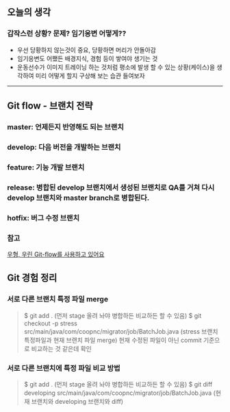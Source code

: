 ## 오늘의 생각

### 갑작스런 상황? 문제? 임기응변 어떻게??

- 우선 당황하지 않는것이 중요, 당황하면 머리가 안돌아감
- 임기응변도 어쨌든 배경지식, 경험 등이 쌓여야 생기는 것
- 운동선수가 이미지 트레이닝 하는 것처럼 평소에 발생 할 수 있는 상황(케이스)을 생각하여 미리 어떻게 할지 구상해 보는 습관 들여보자

****

## Git flow - 브랜치 전략

### master: 언제든지 반영해도 되는 브랜치

### develop: 다음 버전을 개발하는 브랜치

### feature: 기능 개발 브랜치

### release: 병합된 develop 브랜치에서 생성된 브랜치로 QA를 거쳐 다시 develop 브랜치와 master branch로 병합된다.

### hotfix: 버그 수정 브랜치

### 참고
[우형, 우린 Git-flow를 사용하고 있어요](https://goo.gl/ad4frD)


## Git 경험 정리

### 서로 다른 브랜치 특정 파일 merge
> $ git add . (먼저 stage 올려 놔야 병합하든 비교하든 할 수 있음)
> $ git checkout -p stress src/main/java/com/coopnc/migrator/job/BatchJob.java  (stress 브랜치 특정파일과 현재 브랜치 파일 merge)
> 현재 수정된 파일이 아닌 commit 기준으로 비교하는 것 같은데 확인 

### 서로 다른 브랜치에 특정 파일 비교 방법
> $ git add . (먼저 stage 올려 놔야 병합하든 비교하든 할 수 있음)
> $ git diff developing src/main/java/com/coopnc/migrator/job/BatchJob.java (현재 브랜치와 developing 브랜치와 diff)

